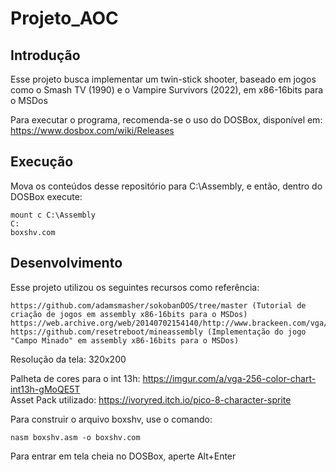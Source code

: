 # Projeto_AOC

## Introdução
Esse projeto busca implementar um twin-stick shooter, baseado em jogos como o Smash TV (1990) e o Vampire Survivors (2022), em x86-16bits para o MSDos <br /> 

Para executar o programa, recomenda-se o uso do DOSBox, disponível em: https://www.dosbox.com/wiki/Releases

## Execução 
Mova os conteúdos desse repositório para C:\Assembly, e então, dentro do DOSBox execute: <br /> 
```
mount c C:\Assembly 
C: 
boxshv.com 
```

## Desenvolvimento
Esse projeto utilizou os seguintes recursos como referência: <br /> 
```
https://github.com/adamsmasher/sokobanDOS/tree/master (Tutorial de criação de jogos em assembly x86-16bits para o MSDos) 
https://web.archive.org/web/20140702154140/http://www.brackeen.com/vga/index.html
https://github.com/resetreboot/mineassembly (Implementação do jogo "Campo Minado" em assembly x86-16bits para o MSDos) 
```

Resolução da tela: 320x200 <br /> 

Palheta de cores para o int 13h: https://imgur.com/a/vga-256-color-chart-int13h-gMoQE5T <br /> 
Asset Pack utilizado: https://ivoryred.itch.io/pico-8-character-sprite <br /> 


Para construir o arquivo boxshv, use o comando: <br /> 
```
nasm boxshv.asm -o boxshv.com
```

Para entrar em tela cheia no DOSBox, aperte Alt+Enter